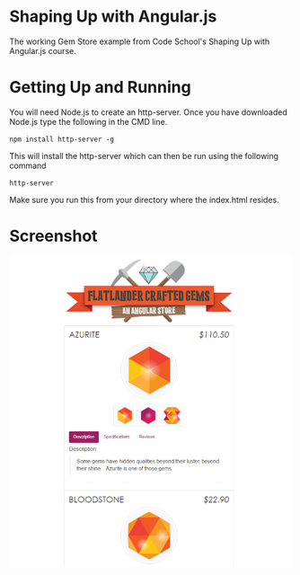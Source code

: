 # Shaping Up with Angular.js

The working Gem Store example from Code School's Shaping Up with Angular.js course.

# Getting Up and Running

You will need Node.js to create an http-server. Once you have downloaded Node.js type the following in the CMD line.  

```
npm install http-server -g
```

This will install the http-server which can then be run using the following command

```
http-server
```

Make sure you run this from your directory where the index.html resides. 

# Screenshot

![Flatlanders Gem's Screenshot](/assets/img/screen_capture.png?raw=true)

